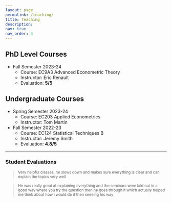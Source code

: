 ```yaml
---
layout: page
permalink: /teaching/
title: Teaching
description: 
nav: true
nav_order: 4
---
```


## PhD Level Courses
* Fall Semester 2023-24
    * Course: EC9A3 Advanced Econometric Theory 
    * Instructor: Eric Renault
    * Evaluation: **5/5**

## Undergraduate Courses
* Spring Semester 2023-24
    * Course: EC203 Applied Econometrics
    * Instructor: Tom Martin
* Fall Semester 2022-23
    * Course: EC124 Statistical Techniques B
    * Instructor: Jeremy Smith
    * Evaluation: **4.8/5**

---
### Student Evaluations

> <small>  Very helpful classes, he slows down and makes sure everything is clear and can explain the topics very well </small>

> <small>  He was really great at explaining everything and the seminars were laid out in a good way where you try the question then he goes through it which actually helped me think about how i would do it then seeeing his way </small>




